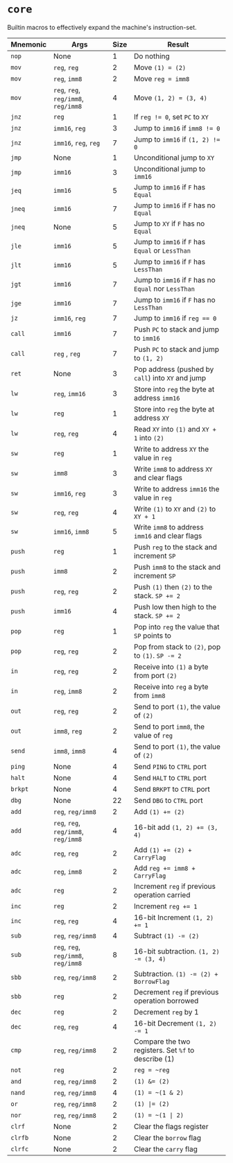# `core`

Builtin macros to effectively expand the machine's instruction-set.

| Mnemonic | Args                                 | Size | Result                                               |
| -------- | ------------------------------------ | ---- | ---------------------------------------------------- |
| `nop`    | None                                 | 1    | Do nothing                                           |
| `mov`    | `reg`, `reg`                         | 2    | Move `(1) = (2)`                                     |
| `mov`    | `reg`, `imm8`                        | 2    | Move `reg = imm8`                                    |
| `mov`    | `reg`, `reg`, `reg/imm8`, `reg/imm8` | 4    | Move `(1, 2) = (3, 4)`                               |
| `jnz`    | `reg`                                | 1    | If `reg != 0`, set `PC` to `XY`                      |
| `jnz`    | `imm16`, `reg`                       | 3    | Jump to `imm16` if `imm8 != 0`                       |
| `jnz`    | `imm16`, `reg`, `reg`                | 7    | Jump to `imm16` if `(1, 2) != 0`                     |
| `jmp`    | None                                 | 1    | Unconditional jump to `XY`                           |
| `jmp`    | `imm16`                              | 3    | Unconditional jump to `imm16`                        |
| `jeq`    | `imm16`                              | 5    | Jump to `imm16` if `F` has `Equal`                   |
| `jneq`   | `imm16`                              | 7    | Jump to `imm16` if `F` has no `Equal`                |
| `jneq`   | None                                 | 5    | Jump to `XY` if `F` has no `Equal`                   |
| `jle`    | `imm16`                              | 5    | Jump to `imm16` if `F` has `Equal` or `LessThan`     |
| `jlt`    | `imm16`                              | 5    | Jump to `imm16` if `F` has `LessThan`                |
| `jgt`    | `imm16`                              | 7    | Jump to `imm16` if `F` has no `Equal` nor `LessThan` |
| `jge`    | `imm16`                              | 7    | Jump to `imm16` if `F` has no `LessThan`             |
| `jz`     | `imm16`, `reg`                       | 7    | Jump to `imm16` if `reg == 0`                        |
| `call`   | `imm16`                              | 7    | Push `PC` to stack and jump to `imm16`               |
| `call`   | `reg` , `reg`                        | 7    | Push `PC` to stack and jump to `(1, 2)`              |
| `ret`    | None                                 | 3    | Pop address (pushed by `call`) into `XY` and jump    |
| `lw`     | `reg`, `imm16`                       | 3    | Store into `reg` the byte at address `imm16`         |
| `lw`     | `reg`                                | 1    | Store into `reg` the byte at address `XY`            |
| `lw`     | `reg`, `reg`                         | 4    | Read `XY` into `(1)` and `XY + 1` into `(2)`         |
| `sw`     | `reg`                                | 1    | Write to address `XY` the value in `reg`             |
| `sw`     | `imm8`                               | 3    | Write `imm8` to address `XY` and clear flags         |
| `sw`     | `imm16`, `reg`                       | 3    | Write to address `imm16` the value in `reg`          |
| `sw`     | `reg`, `reg`                         | 4    | Write `(1)` to `XY` and `(2)` to `XY + 1`            |
| `sw`     | `imm16`, `imm8`                      | 5    | Write `imm8` to address `imm16` and clear flags      |
| `push`   | `reg`                                | 1    | Push `reg` to the stack and increment `SP`           |
| `push`   | `imm8`                               | 2    | Push `imm8` to the stack and increment `SP`          |
| `push`   | `reg`, `reg`                         | 2    | Push `(1)` then `(2)` to the stack. `SP += 2`        |
| `push`   | `imm16`                              | 4    | Push low then high to the stack. `SP += 2`           |
| `pop`    | `reg`                                | 1    | Pop into `reg` the value that `SP` points to         |
| `pop`    | `reg`, `reg`                         | 2    | Pop from stack to `(2)`, pop to `(1)`. `SP -= 2`     |
| `in`     | `reg`, `reg`                         | 2    | Receive into `(1)` a byte from port `(2)`            |
| `in`     | `reg`, `imm8`                        | 2    | Receive into `reg` a byte from `imm8`                |
| `out`    | `reg`, `reg`                         | 2    | Send to port `(1)`, the value of `(2)`               |
| `out`    | `imm8`, `reg`                        | 2    | Send to port `imm8`, the value of `reg`              |
| `send`   | `imm8`, `imm8`                       | 4    | Send to port `(1)`, the value of `(2)`               |
| `ping`   | None                                 | 4    | Send `PING` to `CTRL` port                           |
| `halt`   | None                                 | 4    | Send `HALT` to `CTRL` port                           |
| `brkpt`  | None                                 | 4    | Send `BRKPT` to `CTRL` port                          |
| `dbg`    | None                                 | 22   | Send `DBG` to `CTRL` port                            |
| `add`    | `reg`, `reg/imm8`                    | 2    | Add `(1) += (2)`                                     |
| `add`    | `reg`, `reg`, `reg/imm8`, `reg/imm8` | 4    | 16-bit add `(1, 2) += (3, 4)`                        |
| `adc`    | `reg`, `reg`                         | 2    | Add `(1) += (2) + CarryFlag`                         |
| `adc`    | `reg`, `imm8`                        | 2    | Add `reg += imm8 + CarryFlag`                        |
| `adc`    | `reg`                                | 2    | Increment `reg` if previous operation carried        |
| `inc`    | `reg`                                | 2    | Increment `reg += 1`                                 |
| `inc`    | `reg`, `reg`                         | 4    | 16-bit Increment `(1, 2) += 1`                       |
| `sub`    | `reg`, `reg/imm8`                    | 4    | Subtract `(1) -= (2)`                                |
| `sub`    | `reg`, `reg`, `reg/imm8`, `reg/imm8` | 8    | 16-bit subtraction. `(1, 2) -= (3, 4)`               |
| `sbb`    | `reg`, `reg/imm8`                    | 2    | Subtraction. `(1) -= (2) + BorrowFlag`               |
| `sbb`    | `reg`                                | 2    | Decrement `reg` if previous operation borrowed       |
| `dec`    | `reg`                                | 2    | Decrement `reg` by 1                                 |
| `dec`    | `reg`, `reg`                         | 4    | 16-bit Decrement `(1, 2) -= 1`                       |
| `cmp`    | `reg`, `reg/imm8`                    | 2    | Compare the two registers. Set `%f` to describe (1)  |
| `not`    | `reg`                                | 2    | `reg = ~reg`                                         |
| `and`    | `reg`, `reg/imm8`                    | 2    | `(1) &= (2)`                                         |
| `nand`   | `reg`, `reg/imm8`                    | 4    | `(1) = ~(1 & 2)`                                     |
| `or`     | `reg`, `reg/imm8`                    | 2    | `(1) \|= (2)`                                        |
| `nor`    | `reg`, `reg/imm8`                    | 2    | `(1) = ~(1 \| 2)`                                    |
| `clrf`   | None                                 | 2    | Clear the flags register                             |
| `clrfb`  | None                                 | 2    | Clear the `borrow` flag                              |
| `clrfc`  | None                                 | 2    | Clear the `carry` flag                               |
